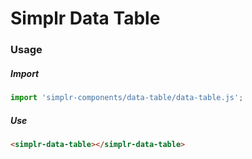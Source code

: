 # Simplr Data Table

### Usage

##### Import
```js
import 'simplr-components/data-table/data-table.js';
```

##### Use
```html
<simplr-data-table></simplr-data-table>
```
